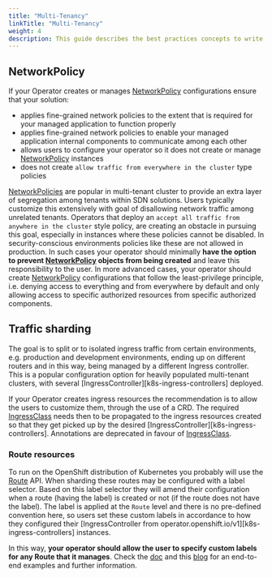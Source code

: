 ```yaml
---
title: "Multi-Tenancy"
linkTitle: "Multi-Tenancy"
weight: 4
description: This guide describes the best practices concepts to write Operators for Multi-Tenancy solutions.
---
```


## NetworkPolicy 

If your Operator creates or manages [NetworkPolicy][k8s-network-policy] configurations ensure that your solution:

* applies fine-grained network policies to the extent that is required for your managed application to function properly
* applies fine-grained network policies to enable your managed application internal components to communicate among each other
* allows users to configure your operator so it does not create or manage [NetworkPolicy][k8s-network-policy] instances
* does not create `allow traffic from everywhere in the cluster` type policies

[NetworkPolicies][k8s-network-policy] are popular in multi-tenant cluster to provide an extra layer
of segregation among tenants within SDN solutions. Users typically customize this extensively with goal of disallowing network traffic among unrelated
tenants. Operators that deploy an `accept all traffic from anywhere in the cluster` style policy, are creating an obstacle in
pursuing this goal, especially in instances where these policies cannot be disabled. In security-conscious environments policies like these are not allowed
in production. In such cases your operator should minimally **have the option to prevent [NetworkPolicy][k8s-network-policy] objects from being
created** and leave this responsibility to the user. In more advanced cases, your operator should create [NetworkPolicy][k8s-network-policy] 
configurations that follow the least-privilege principle, i.e. denying access to everything and from everywhere by default and only allowing access to specific authorized resources from specific authorized components.

## Traffic sharding

The goal is to split or to isolated ingress traffic from certain environments, e.g. production and development environments, ending up on
different routers and in this way, being managed by a different Ingress controller. This is a popular configuration 
option for heavily populated multi-tenant clusters, with several [IngressController][k8s-ingress-controllers] deployed. 

If your Operator creates ingress resources the recommendation is to allow the users to customize them,
through the use of a CRD. The required 
[IngressClass][ingress-class] needs then to be 
propagated to the ingress resources created so that they get picked up by the desired [IngressController][k8s-ingress-controllers].
Annotations are deprecated in favour of [IngressClass][ingress-class]. 

### Route resources

To run on the OpenShift distribution of Kubernetes you probably will use 
the [Route][ocp-route] API. When sharding these routes may be configured with a label selector. 
Based on this label selector they will amend their configuration when a route (having the label) 
is created or not (if the route does not have the label). The label is applied at the `Route` level
and there is no pre-defined convention here, so users set these custom labels in
accordance to how they configured their [IngressController from operator.openshift.io/v1][k8s-ingress-controllers] instances. 

In this way, **your operator should allow the user to specify custom labels for any
Route that it manages**. Check the [doc][ocp-ingress-doc] and this [blog][ocp-blog] for an end-to-end examples 
and further information.

[olm-docs]: /docs/olm-integration/
[ocp-route]: https://docs.openshift.com/container-platform/4.9/rest_api/network_apis/route-route-openshift-io-v1.html#route-route-openshift-io-v1
[ocp-ingress-doc]: https://docs.openshift.com/container-platform/4.9/networking/ingress-operator.html#nw-ingress-sharding-route-labels_configuring-ingress
[ocp-blog]: https://rcarrata.com/openshift/ocp4_route_sharding/
[k8s-network-policy]: https://kubernetes.io/docs/concepts/services-networking/network-policies/
[ingress-class]: https://kubernetes.io/docs/concepts/services-networking/ingress/#ingress-class